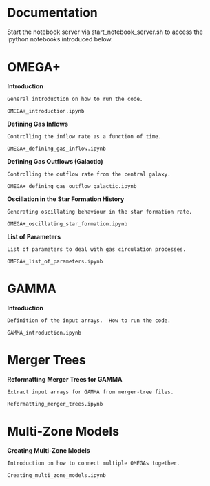Documentation
============


Start the notebook server via start_notebook_server.sh
to access the ipython notebooks introduced below.

OMEGA+ 
=====

**Introduction**

	General introduction on how to run the code.
	
	OMEGA+_introduction.ipynb

**Defining Gas Inflows**

	Controlling the inflow rate as a function of time.
	
	OMEGA+_defining_gas_inflow.ipynb
	
**Defining Gas Outflows (Galactic)**

	Controlling the outflow rate from the central galaxy.
	
	OMEGA+_defining_gas_outflow_galactic.ipynb

**Oscillation in the Star Formation History**
	
	Generating oscillating behaviour in the star formation rate.

	OMEGA+_oscillating_star_formation.ipynb
	
**List of Parameters**
	
	List of parameters to deal with gas circulation processes.

	OMEGA+_list_of_parameters.ipynb
	
	
GAMMA
=====

**Introduction**

	Definition of the input arrays.  How to run the code.
	
	GAMMA_introduction.ipynb
	
	
Merger Trees
============

**Reformatting Merger Trees for GAMMA**

	Extract input arrays for GAMMA from merger-tree files.
	
	Reformatting_merger_trees.ipynb
	
	
Multi-Zone Models
=================

**Creating Multi-Zone Models**

	Introduction on how to connect multiple OMEGAs together.
	
	Creating_multi_zone_models.ipynb	
